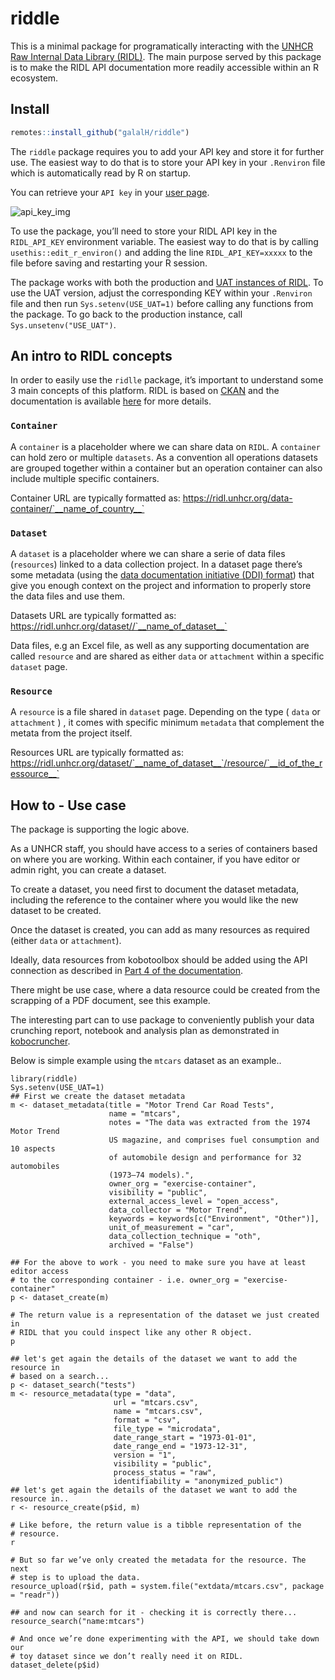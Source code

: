 riddle
================

This is a minimal package for programatically interacting with the
[UNHCR Raw Internal Data Library (RIDL)](https://ridl.unhcr.org). 
The main
purpose served by this package is to make the RIDL API
documentation more readily accessible within an R ecosystem.

## Install

``` r
remotes::install_github("galalH/riddle") 
```

The `riddle` package requires you to add your API key and store it for further use. 
The easiest way to do that is to store your API key in your `.Renviron` file which 
is automatically read by R on startup.

You can retrieve your `API key` in your [user page](https://ridl.unhcr.org/user/).

![api_key_img](../man/figures/ridl_api_key.png)

To use the package, you’ll need to store your RIDL API key in the `RIDL_API_KEY` environment variable. 
The easiest way to do that is by calling `usethis::edit_r_environ()` and adding the line
`RIDL_API_KEY=xxxxx` to the file before saving and restarting your R
session.

The package works with both the production and [UAT instances of RIDL](https://ridl-uat.unhcr.org).
To use the UAT version, adjust the corresponding KEY within your `.Renviron` file
and then run `Sys.setenv(USE_UAT=1)` before calling any functions from the package. 
To go back to the production instance, call `Sys.unsetenv("USE_UAT")`.


## An intro to RIDL  concepts

In order to easily use the `ridlle` package, it’s important to understand
some 3 main concepts of this platform. RIDL is based on [CKAN](https://ckan.org/) and 
the documentation is available [here](https://im.unhcr.org/ridl) for more details.

### `Container`

A `container` is a placeholder where we can share data on `RIDL`. A `container` 
can hold zero or multiple `datasets`. As a convention all operations datasets are
grouped together within a container but an operation container can also include
multiple specific containers.

Container URL are typically formatted as: 
https://ridl.unhcr.org/data-container/`__name_of_country__`

### `Dataset`

A `dataset` is a placeholder where we can share a serie of data files
(`resources`) linked to a data collection project. 
In a dataset page there’s some metadata 
(using the [data documentation initiative (DDI) format](https://ddialliance.org/)) 
that give you enough context on the project and information to properly store the
data files and use them. 


Datasets URL are typically  formatted as:
https://ridl.unhcr.org/dataset//`__name_of_dataset__`

Data files, e.g an Excel file, as well as any supporting documentation are called
`resource` and are shared as either `data` or `attachment`  within a specific
`dataset` page. 

### `Resource`

A `resource` is a file shared in `dataset` page. Depending on the type 
( `data` or `attachment` ) , it comes with specific minimum `metadata` that complement
the metata from the project itself. 


Resources URL are typically  formatted as:
https://ridl.unhcr.org/dataset/`__name_of_dataset__`/resource/`__id_of_the_ressource__`

## How to - Use case

The package is supporting the logic above.

As a UNHCR staff, you should have access to a series of containers based on where you are working.
Within each container, if you have editor or admin right, you can create a dataset.

To create a dataset, you need first to document the dataset metadata, including the 
reference to the container where you would like the new dataset to be created.

Once the dataset is created, you can add as many resources as required (either `data` or `attachment`). 

Ideally, data resources from kobotoolbox should be added using the API connection as described in 
[Part 4 of the documentation](https://im.unhcr.org/ridl). 

There might be use case, where a data resource could be created from the scrapping of a PDF document, see this example.

The interesting part can to use package to conveniently publish your data crunching report, notebook and analysis plan as demonstrated in 
[kobocruncher]().


Below is simple example using the `mtcars` dataset as an example..

```{r}
library(riddle)
Sys.setenv(USE_UAT=1)
## First we create the dataset metadata
m <- dataset_metadata(title = "Motor Trend Car Road Tests",
                      name = "mtcars",
                      notes = "The data was extracted from the 1974 Motor Trend 
                      US magazine, and comprises fuel consumption and 10 aspects
                      of automobile design and performance for 32 automobiles 
                      (1973–74 models).",
                      owner_org = "exercise-container",
                      visibility = "public",
                      external_access_level = "open_access",
                      data_collector = "Motor Trend",
                      keywords = keywords[c("Environment", "Other")],
                      unit_of_measurement = "car",
                      data_collection_technique = "oth",
                      archived = "False")
                      
## For the above to work - you need to make sure you have at least editor access
# to the corresponding container - i.e. owner_org = "exercise-container"
p <- dataset_create(m)

# The return value is a representation of the dataset we just created in
# RIDL that you could inspect like any other R object.
p 

## let's get again the details of the dataset we want to add the resource in 
# based on a search...
p <- dataset_search("tests")
m <- resource_metadata(type = "data",
                       url = "mtcars.csv",
                       name = "mtcars.csv",
                       format = "csv",
                       file_type = "microdata",
                       date_range_start = "1973-01-01",
                       date_range_end = "1973-12-31",
                       version = "1",
                       visibility = "public",
                       process_status = "raw",
                       identifiability = "anonymized_public")
## let's get again the details of the dataset we want to add the resource in..
r <- resource_create(p$id, m)

# Like before, the return value is a tibble representation of the
# resource.
r

# But so far we’ve only created the metadata for the resource. The next
# step is to upload the data.
resource_upload(r$id, path = system.file("extdata/mtcars.csv", package = "readr"))

## and now can search for it - checking it is correctly there... 
resource_search("name:mtcars")

# And once we’re done experimenting with the API, we should take down our
# toy dataset since we don’t really need it on RIDL.
dataset_delete(p$id)

```
